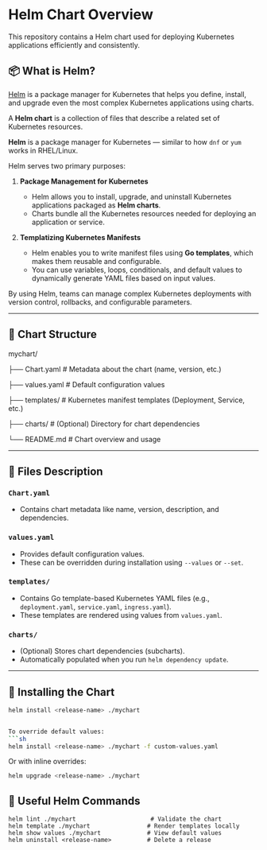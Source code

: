 # Helm Chart Overview

This repository contains a Helm chart used for deploying Kubernetes applications efficiently and consistently.

## 📦 What is Helm?

[Helm](https://helm.sh/) is a package manager for Kubernetes that helps you define, install, and upgrade even the most complex Kubernetes applications using charts.

A **Helm chart** is a collection of files that describe a related set of Kubernetes resources.

**Helm** is a package manager for Kubernetes — similar to how `dnf` or `yum` works in RHEL/Linux.

Helm serves two primary purposes:

1. **Package Management for Kubernetes**
   - Helm allows you to install, upgrade, and uninstall Kubernetes applications packaged as **Helm charts**.
   - Charts bundle all the Kubernetes resources needed for deploying an application or service.

2. **Templatizing Kubernetes Manifests**
   - Helm enables you to write manifest files using **Go templates**, which makes them reusable and configurable.
   - You can use variables, loops, conditionals, and default values to dynamically generate YAML files based on input values.

By using Helm, teams can manage complex Kubernetes deployments with version control, rollbacks, and configurable parameters.

---

## 📁 Chart Structure

mychart/

├── Chart.yaml # Metadata about the chart (name, version, etc.)

├── values.yaml # Default configuration values

├── templates/ # Kubernetes manifest templates (Deployment, Service, etc.)

├── charts/ # (Optional) Directory for chart dependencies

└── README.md # Chart overview and usage


---

## 📜 Files Description

### `Chart.yaml`
- Contains chart metadata like name, version, description, and dependencies.

### `values.yaml`
- Provides default configuration values.
- These can be overridden during installation using `--values` or `--set`.

### `templates/`
- Contains Go template-based Kubernetes YAML files (e.g., `deployment.yaml`, `service.yaml`, `ingress.yaml`).
- These templates are rendered using values from `values.yaml`.

### `charts/`
- (Optional) Stores chart dependencies (subcharts).
- Automatically populated when you run `helm dependency update`.

---

## 🚀 Installing the Chart

```bash
helm install <release-name> ./mychart


To override default values:
```sh
helm install <release-name> ./mychart -f custom-values.yaml
```

Or with inline overrides:
```sh
helm upgrade <release-name> ./mychart
```

## 🧰 Useful Helm Commands

```
helm lint ./mychart                     # Validate the chart
helm template ./mychart                # Render templates locally
helm show values ./mychart             # View default values
helm uninstall <release-name>          # Delete a release
```
